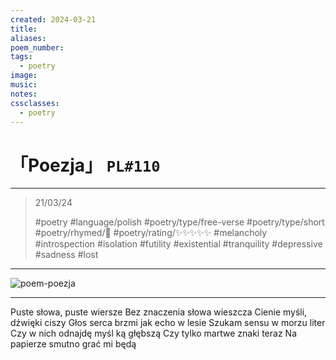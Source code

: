 ```yaml
---
created: 2024-03-21
title:
aliases:
poem_number:
tags:
  - poetry
image:
music:
notes:
cssclasses:
  - poetry
---
```

# 「Poezja」 `PL#110`

---

 > 21/03/24
> 
> #poetry 
> #language/polish
> #poetry/type/free-verse #poetry/type/short 
> #poetry/rhymed/🔴 
> #poetry/rating/✨✨✨✨✨ 
> #melancholy #introspection #isolation #futility #existential #tranquility #depressive #sadness #lost 

---

![poem-poezja](../!art/poem-poezja.jpg)


---

Puste słowa, puste wiersze
Bez znaczenia słowa wieszcza
Cienie myśli, dźwięki ciszy
Głos serca brzmi jak echo w lesie
Szukam sensu w morzu liter
Czy w nich odnajdę myśl ką głębszą
Czy tylko martwe znaki teraz
Na papierze smutno grać mi będą
